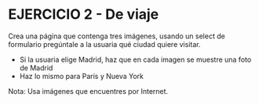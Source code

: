 # EJERCICIO 2 - De viaje

Crea una página que contenga tres imágenes, usando un select de formulario pregúntale a la usuaria qué ciudad quiere visitar.

-   Si la usuaria elige Madrid, haz que en cada imagen se muestre una foto de Madrid
-   Haz lo mismo para París y Nueva York

Nota: Usa imágenes que encuentres por Internet.
